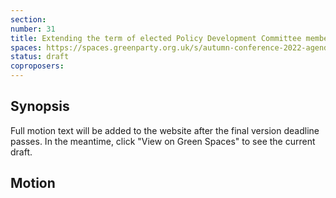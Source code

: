 ```yaml
---
section:
number: 31
title: Extending the term of elected Policy Development Committee membership
spaces: https://spaces.greenparty.org.uk/s/autumn-conference-2022-agenda-forum/?contentId=101762
status: draft
coproposers:
---
```

## Synopsis
Full motion text will be added to the website after the final version deadline passes. In the meantime, click "View on Green Spaces" to see the current draft.

## Motion
